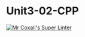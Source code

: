 # Unit3-02-CPP
[![Mr Coxall's Super Linter](https://github.com/ICS3U-Programming-JosephK/Unit3-02-CPP/workflows/Mr%20Coxall's%20Super%20Linter/badge.svg)](https://github.com/ICS3U-Programming-JosephK/Unit3-02-CPP/actions/)
